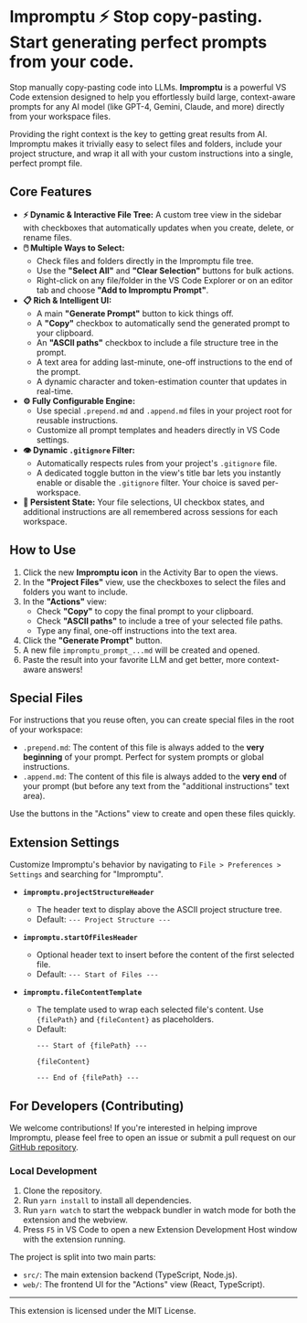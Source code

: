 # Impromptu ⚡ Stop copy-pasting. Start generating perfect prompts from your code.

Stop manually copy-pasting code into LLMs. **Impromptu** is a powerful VS Code extension designed to help you effortlessly build large, context-aware prompts for any AI model (like GPT-4, Gemini, Claude, and more) directly from your workspace files.

Providing the right context is the key to getting great results from AI. Impromptu makes it trivially easy to select files and folders, include your project structure, and wrap it all with your custom instructions into a single, perfect prompt file.

## Core Features

  * **⚡ Dynamic & Interactive File Tree:** A custom tree view in the sidebar with checkboxes that automatically updates when you create, delete, or rename files.
  * **🖱️ Multiple Ways to Select:**
      * Check files and folders directly in the Impromptu file tree.
      * Use the **"Select All"** and **"Clear Selection"** buttons for bulk actions.
      * Right-click on any file/folder in the VS Code Explorer or on an editor tab and choose **"Add to Impromptu Prompt"**.
  * **📋 Rich & Intelligent UI:**
      * A main **"Generate Prompt"** button to kick things off.
      * A **"Copy"** checkbox to automatically send the generated prompt to your clipboard.
      * An **"ASCII paths"** checkbox to include a file structure tree in the prompt.
      * A text area for adding last-minute, one-off instructions to the end of the prompt.
      * A dynamic character and token-estimation counter that updates in real-time.
  * **⚙️ Fully Configurable Engine:**
      * Use special `.prepend.md` and `.append.md` files in your project root for reusable instructions.
      * Customize all prompt templates and headers directly in VS Code settings.
  * **👁️ Dynamic `.gitignore` Filter:**
      * Automatically respects rules from your project's `.gitignore` file.
      * A dedicated toggle button in the view's title bar lets you instantly enable or disable the `.gitignore` filter. Your choice is saved per-workspace.
  * **💾 Persistent State:** Your file selections, UI checkbox states, and additional instructions are all remembered across sessions for each workspace.

## How to Use

1.  Click the new **Impromptu icon** in the Activity Bar to open the views.
2.  In the **"Project Files"** view, use the checkboxes to select the files and folders you want to include.
3.  In the **"Actions"** view:
      * Check **"Copy"** to copy the final prompt to your clipboard.
      * Check **"ASCII paths"** to include a tree of your selected file paths.
      * Type any final, one-off instructions into the text area.
4.  Click the **"Generate Prompt"** button.
5.  A new file `impromptu_prompt_...md` will be created and opened.
6.  Paste the result into your favorite LLM and get better, more context-aware answers\!

## Special Files

For instructions that you reuse often, you can create special files in the root of your workspace:

  * `.prepend.md`: The content of this file is always added to the **very beginning** of your prompt. Perfect for system prompts or global instructions.
  * `.append.md`: The content of this file is always added to the **very end** of your prompt (but before any text from the "additional instructions" text area).

Use the buttons in the "Actions" view to create and open these files quickly.

## Extension Settings

Customize Impromptu's behavior by navigating to `File > Preferences > Settings` and searching for "Impromptu".

  * **`impromptu.projectStructureHeader`**

      * The header text to display above the ASCII project structure tree.
      * Default: `--- Project Structure ---`

  * **`impromptu.startOfFilesHeader`**

      * Optional header text to insert before the content of the first selected file.
      * Default: `--- Start of Files ---`

  * **`impromptu.fileContentTemplate`**

      * The template used to wrap each selected file's content. Use `{filePath}` and `{fileContent}` as placeholders.
      * Default:
        ```
        --- Start of {filePath} ---

        {fileContent}

        --- End of {filePath} ---
        ```

## For Developers (Contributing)

We welcome contributions\! If you're interested in helping improve Impromptu, please feel free to open an issue or submit a pull request on our [GitHub repository](https://www.google.com/search?q=https://github.com/your-username/impromptu).

### Local Development

1.  Clone the repository.
2.  Run `yarn install` to install all dependencies.
3.  Run `yarn watch` to start the webpack bundler in watch mode for both the extension and the webview.
4.  Press `F5` in VS Code to open a new Extension Development Host window with the extension running.

The project is split into two main parts:

  * `src/`: The main extension backend (TypeScript, Node.js).
  * `web/`: The frontend UI for the "Actions" view (React, TypeScript).

-----

This extension is licensed under the MIT License.
